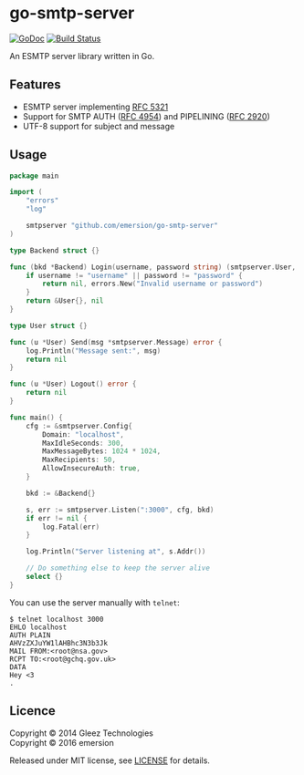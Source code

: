 # go-smtp-server

[![GoDoc](https://godoc.org/github.com/emersion/go-smtp-server?status.svg)](https://godoc.org/github.com/emersion/go-smtp-server)
[![Build Status](https://travis-ci.org/emersion/go-smtp-server.svg?branch=master)](https://travis-ci.org/emersion/go-smtp-server)

An ESMTP server library written in Go.

## Features

* ESMTP server implementing [RFC 5321](https://tools.ietf.org/html/rfc5321)
* Support for SMTP AUTH ([RFC 4954](https://tools.ietf.org/html/rfc4954)) and PIPELINING ([RFC 2920](https://tools.ietf.org/html/rfc2920))
* UTF-8 support for subject and message

## Usage

```go
package main

import (
	"errors"
	"log"

	smtpserver "github.com/emersion/go-smtp-server"
)

type Backend struct {}

func (bkd *Backend) Login(username, password string) (smtpserver.User, error) {
	if username != "username" || password != "password" {
		return nil, errors.New("Invalid username or password")
	}
	return &User{}, nil
}

type User struct {}

func (u *User) Send(msg *smtpserver.Message) error {
	log.Println("Message sent:", msg)
	return nil
}

func (u *User) Logout() error {
	return nil
}

func main() {
	cfg := &smtpserver.Config{
		Domain: "localhost",
		MaxIdleSeconds: 300,
		MaxMessageBytes: 1024 * 1024,
		MaxRecipients: 50,
		AllowInsecureAuth: true,
	}

	bkd := &Backend{}

	s, err := smtpserver.Listen(":3000", cfg, bkd)
	if err != nil {
		log.Fatal(err)
	}

	log.Println("Server listening at", s.Addr())

	// Do something else to keep the server alive
	select {}
}
```

You can use the server manually with `telnet`:
```
$ telnet localhost 3000
EHLO localhost
AUTH PLAIN
AHVzZXJuYW1lAHBhc3N3b3Jk
MAIL FROM:<root@nsa.gov>
RCPT TO:<root@gchq.gov.uk>
DATA
Hey <3
.
```

## Licence

Copyright © 2014 Gleez Technologies  
Copyright © 2016 emersion  

Released under MIT license, see [LICENSE](LICENSE) for details.
